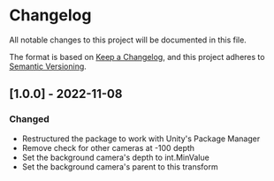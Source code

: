 # Changelog
All notable changes to this project will be documented in this file.

The format is based on [Keep a Changelog](https://keepachangelog.com/en/1.0.0/),
and this project adheres to [Semantic Versioning](https://semver.org/spec/v2.0.0.html).

## [1.0.0] - 2022-11-08
### Changed
- Restructured the package to work with Unity's Package Manager
- Remove check for other cameras at -100 depth
- Set the background camera's depth to int.MinValue
- Set the background camera's parent to this transform